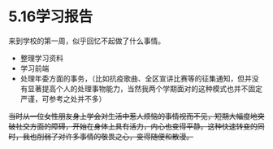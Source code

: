 # 5.16学习报告

来到学校的第一周，似乎回忆不起做了什么事情。
* 整理学习资料
* 学习前端
* 处理年委方面的事务，（比如抗疫歌曲、全区宣讲比赛等的征集通知，但并没有显著提高个人的处理事物能力，当然我两个学期面对的这种模式也并不固定严谨，可参考之处并不多）


~~当时从一位女性朋友身上学会对生活中惹人烦恼的事情视而不见，短期大幅度地突破社交方面的障碍，开始在身体上具有活力，内心也变得平静。这种快速转变的同时，我也削弱了对许多事情的敬畏之心，变得随便和散漫。~~